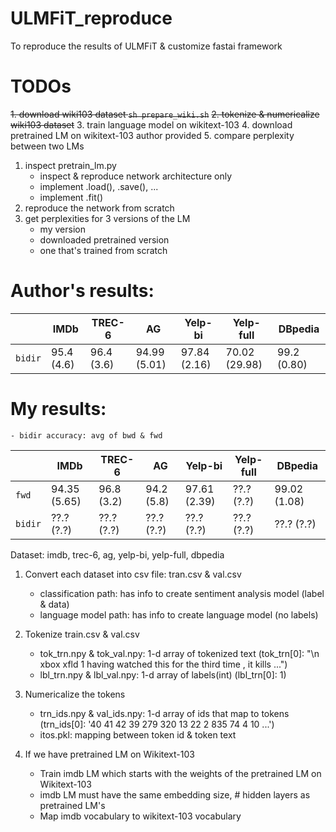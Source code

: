 # ULMFiT_reproduce

To reproduce the results of ULMFiT & customize fastai framework

# TODOs
~~1. download wiki103 dataset `sh prepare_wiki.sh`~~
~~2. tokenize & numericalize wiki103 dataset~~
3. train language model on wikitext-103
4. download pretrained LM on wikitext-103 author provided
5. compare perplexity between two LMs

1. inspect pretrain_lm.py
    - inspect & reproduce network architecture only
    - implement .load(), .save(), ...
    - implement .fit()
2. reproduce the network from scratch
3. get perplexities for 3 versions of the LM
    - my version
    - downloaded pretrained version
    - one that's trained from scratch

# Author's results:
|       | IMDb         | TREC-6       | AG           | Yelp-bi      | Yelp-full    | DBpedia      |
|-------| ------------ | ------------ | ------------ | ------------ | ------------ | ------------ |
|`bidir`| 95.4 (4.6)   | 96.4 (3.6)   | 94.99 (5.01) | 97.84 (2.16) | 70.02 (29.98)| 99.2 (0.80)  |

# My results:
    - bidir accuracy: avg of bwd & fwd
|       | IMDb         | TREC-6       | AG           | Yelp-bi      | Yelp-full    | DBpedia      |
|-------| ------------ | ------------ | ------------ | ------------ | ------------ | ------------ |
| `fwd` | 94.35 (5.65) | 96.8  (3.2)  | 94.2  (5.8)  | 97.61 (2.39) | ??.?  (?.?)  | 99.02 (1.08) |
|`bidir`| ??.?  (?.?)  | ??.?  (?.?)  | ??.?  (?.?)  | ??.?  (?.?)  | ??.?  (?.?)  | ??.?  (?.?)  |

Dataset: imdb, trec-6, ag, yelp-bi, yelp-full, dbpedia

1. Convert each dataset into csv file: tran.csv & val.csv
    - classification path: has info to create sentiment analysis model (label & data)
    - language model path: has info to create language model (no labels)

2. Tokenize train.csv & val.csv
      - tok_trn.npy & tok_val.npy: 1-d array of tokenized text
        (tok_trn[0]: "\n xbox xfld 1 having watched this for the third time , it kills ...")
      - lbl_trn.npy & lbl_val.npy: 1-d array of labels(int)
        (lbl_trn[0]: 1)

3. Numericalize the tokens
      - trn_ids.npy & val_ids.npy: 1-d array of ids that map to tokens
        (trn_ids[0]: '40 41 42 39 279 320 13 22 2 835 74 4 10 ...')
      - itos.pkl: mapping between token id & token text
  
4. If we have pretrained LM on Wikitext-103
      - Train imdb LM which starts with the weights of the pretrained LM on Wikitext-103
      - imdb LM must have the same embedding size, # hidden layers as pretrained LM's
      - Map imdb vocabulary to wikitext-103 vocabulary
  
  
